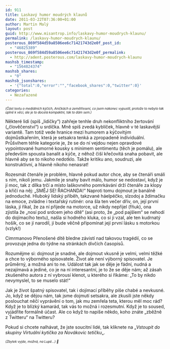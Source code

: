 ```yaml
---
id: 911
title: Laskavý humor moudrých klaunů
date: 2011-03-22T07:36:00+01:00
author: Martin Malý
layout: post
guid: http://www.misantrop.info/laskavy-humor-moudrych-klaunu/
permalink: /laskavy-humor-moudrych-klaunu/
posterous_869f584d59a8506ee6c71421743d2e0f_post_id:
  - "46825389"
posterous_869f584d59a8506ee6c71421743d2e0f_permalink:
  - http://adent.posterous.com/laskavy-humor-moudrych-klaunu
mashsb_timestamp:
  - "1564824374"
mashsb_shares:
  - "0"
mashsb_jsonshares:
  - '{"total":0,"error":"","facebook_shares":0,"twitter":0}'
categories:
  - Nezařazené
---
```

<span style="font-size: x-small;"><em>(Č&aacute;st textu o medi&aacute;ln&iacute;ch k&yacute;č&iacute;ch, Aničk&aacute;ch a zemětřesen&iacute;, co jsem nakonec vypustil, protože to nebylo tak &uacute;plně k věci, ale je to docela kompaktn&iacute;, tak to d&aacute;m sem.)</em></span>

Někter&eacute; lidi (sp&iacute;&scaron; &#8222;lidičky&#8220;) zahřeje tenhle druh nekonfliktn&iacute;ho žertov&aacute;n&iacute; (&#8222;člověčenstv&iacute;&#8220;) u srd&iacute;čka. Mně sp&iacute;&scaron; zved&aacute; kybl&iacute;ček, hlavně v t&eacute; laskavěj&scaron;&iacute; variantě. Tam totiž vede hranice mezi humorem a k&yacute;čovit&yacute;m dojmůstkařen&iacute;m, kter&aacute; je setsakra tenk&aacute; a zpropadeně individu&aacute;ln&iacute;. Prů&scaron;vihem t&eacute;hle kategorie je, že se do n&iacute; vejdou nejen opravdov&eacute; vypointovan&eacute; humorn&eacute; kousky s minimem sentimentu (těch je pom&aacute;lu), ale předev&scaron;&iacute;m spousta banalit a k&yacute;če, z něhož či&scaron;&iacute; křečovit&aacute; snaha pobavit, ale hlavně aby se to nikoho nedotklo. Takže kritiku ano, soudruzi, ale konstruktivn&iacute;, a hlavně nikoho nenasrat!

Rozesm&aacute;t čten&aacute;ře je probl&eacute;m, hlavně pokud autor chce, aby se čten&aacute;ři sm&aacute;li s n&iacute;m, nikoli jemu. Jakmile je snahy bavit m&aacute;lo, humor se nedostav&iacute;, když je j&iacute; moc, tak z d&iacute;lka trč&iacute; a m&iacute;sto la&scaron;kovn&eacute;ho pomrk&aacute;v&aacute;n&iacute; drž&iacute; čten&aacute;ře za klopy a křič&iacute; na něj: &#8222;SMĚJ SE! ŘACHANDA!&#8220; Naproti tomu dojmout je ban&aacute;lně jednoduch&eacute;. Hlubok&yacute; lidsk&yacute; př&iacute;běh, takzvan&eacute; h&aacute;elp&eacute;čko, slzodoj a žd&iacute;mačku na emoce, zvl&aacute;dne i textařsk&yacute; rutin&eacute;r: ona &scaron;la ten večer dř&iacute;v, on, jej&iacute; prvn&iacute; l&aacute;ska, j&iacute; ř&iacute;kal, že za n&iacute; přijede na motorce, už nikdy nepřijel (fňuk), ona zjistila že &#8222;nos&iacute; pod srdcem jeho d&iacute;tě&#8220; (asi proto, že &#8222;pod paj&scaron;lem&#8220; se nehod&iacute; do doj&iacute;mac&iacute;ho textu), na&scaron;la si hodn&eacute;ho kluka, co si ji vzal, ale ten kudrnat&yacute; ho&scaron;&iacute;k, co se j&iacute; narodil, j&iacute; bude věčně připom&iacute;nat jej&iacute; prvn&iacute; l&aacute;sku s motorkou (vzlyk!)</p> 

Cimrmanovo Přeno&scaron;en&eacute; d&iacute;tě bledne z&aacute;vist&iacute; nad takovou trag&eacute;di&iacute;, co se provozuje jedna do t&yacute;dne na str&aacute;nk&aacute;ch d&iacute;vč&iacute;ch časopisů.

Rozumějme si: dojmout je snadn&eacute;, ale dojmout vkusně je velmi, velmi těžk&eacute; a chce to v&yacute;born&eacute;ho spisovatele. Život ale nen&iacute; v&yacute;born&yacute; spisovatel. Je průměrn&yacute;, a možn&aacute; ani to ne. Ud&aacute;lost tak jak se děje je f&aacute;dn&iacute;, nudn&aacute; a nezaj&iacute;mav&aacute; a jedin&eacute;, co je na n&iacute; interesantn&iacute;, je to že se děje n&aacute;m; až z&aacute;sah zku&scaron;en&eacute;ho autora z n&iacute; vybrous&iacute; klenot, u kter&eacute;ho si ř&iacute;k&aacute;me: &#8222;To by nikdo nevymyslel, to se muselo st&aacute;t!&#8220;</p> 

Jak je život &scaron;patn&yacute; spisovatel, tak i doj&iacute;mac&iacute; př&iacute;běhy p&iacute;&scaron;e chab&eacute; a nevkusn&eacute;. Jo, když se dějou n&aacute;m, tak jsme dojmut&iacute; setsakra, ale zkusili jste někdy poslouchat něč&iacute; vypr&aacute;věn&iacute; o tom, jak mu zemřela teta, kterou měl moc r&aacute;d? Když je to bl&iacute;zk&yacute; kamar&aacute;d, tak v&aacute;s to možn&aacute; i rozesmutn&iacute;. Když je to soused, vyj&aacute;dř&iacute;te form&aacute;lně &uacute;čast. Ale co když to nap&iacute;&scaron;e někdo, koho zn&aacute;te &#8222;zběžně z Twitteru&#8220; na Twitteru?</p> 

Pokud si chcete nalh&aacute;vat, že jste soucitn&iacute; lid&eacute;, tak kliknete na &#8222;_Vstoupit do skupiny Virtu&aacute;ln&iacute; kytička za Nov&aacute;kovic tetičku_&#8222;.

<span style="font-size: x-small;"><em>(Zbytek vyjde, možn&aacute;, na Lupě&#8230;) 🙂</em></span>